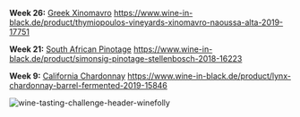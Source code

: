**Week 26:** [Greek Xinomavro](https://winefolly.com/tips/wine-tasting-challenge-xinomavro/)
https://www.wine-in-black.de/product/thymiopoulos-vineyards-xinomavro-naoussa-alta-2019-17751


**Week 21:** [South African Pinotage](https://winefolly.com/tips/wine-tasting-challenge-pinotage/)
https://www.wine-in-black.de/product/simonsig-pinotage-stellenbosch-2018-16223

**Week 9:** [California Chardonnay](https://winefolly.com/tips/tasting-challenge-california-chardonnay/)
https://www.wine-in-black.de/product/lynx-chardonnay-barrel-fermented-2019-15846



![wine-tasting-challenge-header-winefolly](https://winefolly.com/app/uploads/wine-tasting-challenge-header-winefolly.png)

